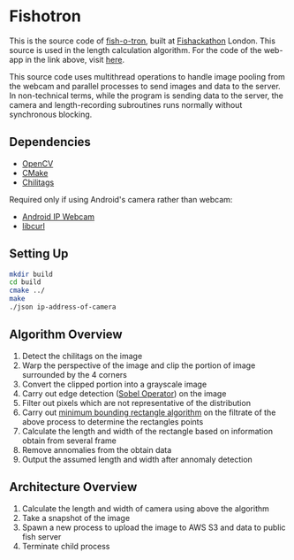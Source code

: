 # Fishotron

This is the source code of [fish-o-tron](http://fishotron.fyquah.me/), built at [Fishackathon](http://fishackathon2015.challengepost.com/) London. This source is used in the length calculation algorithm. For the code of the web-app in the link above, visit [here](https://github.com/fyquah95/fishotron-web).

This source code uses multithread operations to handle image pooling from the webcam and parallel processes to send images and data to the server. In non-technical terms, while the program is sending data to the server, the camera and length-recording subroutines runs normally without synchronous blocking. 

## Dependencies

* [OpenCV](http://opencv.org/)
* [CMake](http://www.cmake.org/)
* [Chilitags](https://github.com/chili-epfl/chilitags)

Required only if using Android's camera rather than webcam:

* [Android IP Webcam](https://play.google.com/store/apps/details?id=com.pas.webcam&hl=en_GB)
* [libcurl](http://curl.haxx.se/libcurl/)

## Setting Up

~~~bash
mkdir build
cd build
cmake ../
make
./json ip-address-of-camera
~~~

## Algorithm Overview

1. Detect the chilitags on the image
2. Warp the perspective of the image and clip the portion of image surrounded by the 4 corners
3. Convert the clipped portion into a grayscale image
4. Carry out edge detection ([Sobel Operator](https://www.wikiwand.com/en/Sobel_operator)) on the image
5. Filter out pixels which are not representative of the distribution
6. Carry out [minimum bounding rectangle algorithm](https://www.wikiwand.com/en/Minimum_bounding_rectangle) on the filtrate of the above process to determine the rectangles points
6. Calculate the length and width of the rectangle based on information obtain from several frame
7. Remove annomalies from the obtain data
8. Output the assumed length and width after annomaly detection

## Architecture Overview

1. Calculate the length and width of camera using above the algorithm
2. Take a snapshot of the image
3. Spawn a new process to upload the image to AWS S3 and data to public fish server 
4. Terminate child process